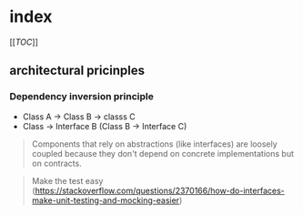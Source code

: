 # index

[[_TOC_]]

## architectural pricinples

### Dependency inversion principle

- Class A -> Class B -> classs C
- Class -> Interface B (Class B -> Interface C)

> Components that rely on abstractions (like interfaces) are loosely coupled because they don't depend on concrete implementations but on contracts.

> Make the test easy (https://stackoverflow.com/questions/2370166/how-do-interfaces-make-unit-testing-and-mocking-easier)
